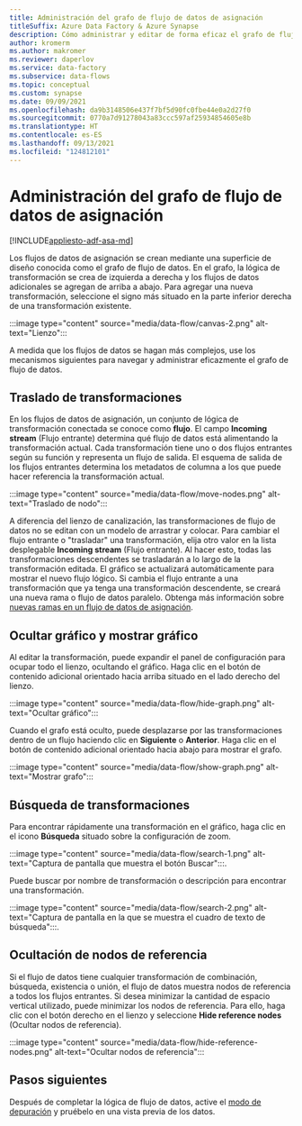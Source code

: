 ```yaml
---
title: Administración del grafo de flujo de datos de asignación
titleSuffix: Azure Data Factory & Azure Synapse
description: Cómo administrar y editar de forma eficaz el grafo de flujo de datos de asignación
author: kromerm
ms.author: makromer
ms.reviewer: daperlov
ms.service: data-factory
ms.subservice: data-flows
ms.topic: conceptual
ms.custom: synapse
ms.date: 09/09/2021
ms.openlocfilehash: da9b3148506e437f7bf5d90fc0fbe44e0a2d27f0
ms.sourcegitcommit: 0770a7d91278043a83ccc597af25934854605e8b
ms.translationtype: HT
ms.contentlocale: es-ES
ms.lasthandoff: 09/13/2021
ms.locfileid: "124812101"
---
```

# <a name="managing-the-mapping-data-flow-graph"></a>Administración del grafo de flujo de datos de asignación

[!INCLUDE[appliesto-adf-asa-md](includes/appliesto-adf-asa-md.md)]

Los flujos de datos de asignación se crean mediante una superficie de diseño conocida como el grafo de flujo de datos. En el grafo, la lógica de transformación se crea de izquierda a derecha y los flujos de datos adicionales se agregan de arriba a abajo. Para agregar una nueva transformación, seleccione el signo más situado en la parte inferior derecha de una transformación existente.

:::image type="content" source="media/data-flow/canvas-2.png" alt-text="Lienzo":::

A medida que los flujos de datos se hagan más complejos, use los mecanismos siguientes para navegar y administrar eficazmente el grafo de flujo de datos. 

## <a name="moving-transformations"></a>Traslado de transformaciones

En los flujos de datos de asignación, un conjunto de lógica de transformación conectada se conoce como **flujo**. El campo **Incoming stream** (Flujo entrante) determina qué flujo de datos está alimentando la transformación actual. Cada transformación tiene uno o dos flujos entrantes según su función y representa un flujo de salida. El esquema de salida de los flujos entrantes determina los metadatos de columna a los que puede hacer referencia la transformación actual.

:::image type="content" source="media/data-flow/move-nodes.png" alt-text="Traslado de nodo":::

A diferencia del lienzo de canalización, las transformaciones de flujo de datos no se editan con un modelo de arrastrar y colocar. Para cambiar el flujo entrante o "trasladar" una transformación, elija otro valor en la lista desplegable **Incoming stream** (Flujo entrante). Al hacer esto, todas las transformaciones descendentes se trasladarán a lo largo de la transformación editada. El gráfico se actualizará automáticamente para mostrar el nuevo flujo lógico. Si cambia el flujo entrante a una transformación que ya tenga una transformación descendente, se creará una nueva rama o flujo de datos paralelo. Obtenga más información sobre [nuevas ramas en un flujo de datos de asignación](data-flow-new-branch.md).

## <a name="hide-graph-and-show-graph"></a>Ocultar gráfico y mostrar gráfico

Al editar la transformación, puede expandir el panel de configuración para ocupar todo el lienzo, ocultando el gráfico. Haga clic en el botón de contenido adicional orientado hacia arriba situado en el lado derecho del lienzo.

:::image type="content" source="media/data-flow/hide-graph.png" alt-text="Ocultar gráfico":::

Cuando el grafo está oculto, puede desplazarse por las transformaciones dentro de un flujo haciendo clic en **Siguiente** o **Anterior**. Haga clic en el botón de contenido adicional orientado hacia abajo para mostrar el grafo.

:::image type="content" source="media/data-flow/show-graph.png" alt-text="Mostrar grafo":::

## <a name="searching-for-transformations"></a>Búsqueda de transformaciones

Para encontrar rápidamente una transformación en el gráfico, haga clic en el icono **Búsqueda** situado sobre la configuración de zoom.

:::image type="content" source="media/data-flow/search-1.png" alt-text="Captura de pantalla que muestra el botón Buscar":::.

Puede buscar por nombre de transformación o descripción para encontrar una transformación.

:::image type="content" source="media/data-flow/search-2.png" alt-text="Captura de pantalla en la que se muestra el cuadro de texto de búsqueda":::.

## <a name="hide-reference-nodes"></a>Ocultación de nodos de referencia

Si el flujo de datos tiene cualquier transformación de combinación, búsqueda, existencia o unión, el flujo de datos muestra nodos de referencia a todos los flujos entrantes. Si desea minimizar la cantidad de espacio vertical utilizado, puede minimizar los nodos de referencia. Para ello, haga clic con el botón derecho en el lienzo y seleccione **Hide reference nodes** (Ocultar nodos de referencia).

:::image type="content" source="media/data-flow/hide-reference-nodes.png" alt-text="Ocultar nodos de referencia":::

## <a name="next-steps"></a>Pasos siguientes

Después de completar la lógica de flujo de datos, active el [modo de depuración](concepts-data-flow-debug-mode.md) y pruébelo en una vista previa de los datos.
